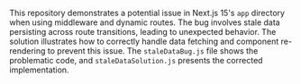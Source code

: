This repository demonstrates a potential issue in Next.js 15's `app` directory when using middleware and dynamic routes.  The bug involves stale data persisting across route transitions, leading to unexpected behavior. The solution illustrates how to correctly handle data fetching and component re-rendering to prevent this issue.  The `staleDataBug.js` file shows the problematic code, and `staleDataSolution.js` presents the corrected implementation.